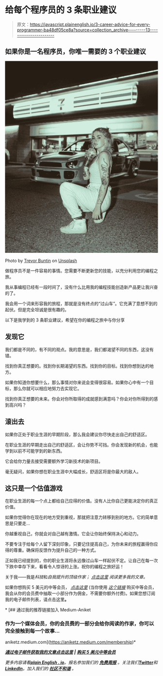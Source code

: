 # 给每个程序员的 3 条职业建议

> 原文：<https://javascript.plainenglish.io/3-career-advice-for-every-programmer-ba48df05ce8a?source=collection_archive---------13----------------------->

## 如果你是一名程序员，你唯一需要的 3 个职业建议

![](img/603ee977a3170f812edfdb27c51dd630.png)

Photo by [Trevor Buntin](https://unsplash.com/@detroitmetro?utm_source=unsplash&utm_medium=referral&utm_content=creditCopyText) on [Unsplash](https://unsplash.com/?utm_source=unsplash&utm_medium=referral&utm_content=creditCopyText)

做程序员不是一件容易的事情。您需要不断更新您的技能，以充分利用您的编程之旅。

我从事编程已经有一段时间了，没有什么比用我的编程技能创造新产品更让我兴奋的了。

我会用一个词来形容我的旅程，那就是没有终点的“过山车”。它充满了意想不到的起伏。但是完全坦诚是很有趣的。

以下是我学到的 3 条职业建议，希望在你的编程之旅中与你分享

## 发现它

我们都是不同的，有不同的观点。我的意思是，我们都渴望不同的东西，这没有错。

找到你真正想要的。找到你长期渴望的东西。找到你的目标。找到你想到达的地方。

如果你知道你想要什么，那么事情对你来说会变得很容易。如果你心中有一个目标，那么你就可以相应地努力去实现它。

找到你真正想要的未来。你会对你所取得的成就感到满意吗？你会对你所得到的感到高兴吗？

## 滚出去

如果你正处于职业生涯的早期阶段，那么我会建议你尽快走出自己的舒适区。

在职业生涯的早期走出自己的舒适区，会让你势不可挡。你会发现新的机会，也能学到以前不可能学到的新东西。

它会给你力量去接受需要额外学习新技术的新项目。

毫无疑问，如果你想在职业生涯中大幅成长，舒适区将是你最大的敌人。

## 这只是一个估值游戏

在职业生涯的每一个点上都给自己应得的价值。没有人比你自己更能决定你的真正价值。

如果你觉得你在现在的地方受到重视，那就把注意力转移到别的地方。它的简单意思是只要走…

你越重视自己，你就会对自己越有激情。它会让你始终保持决心和动力。

不要专注于给每个人留下深刻印象，只要记住提高自己，为你未来的旅程赢得你应得的尊重。确保将反馈作为提升自己的一种方式。

正如我已经提到的，你的职业生涯将永远像过山车一样起伏不定。让自己在每一次下跌中幸存下来，看看令人惊讶的上涨。祝你的编程之旅好运！

关于我——我是*科技*和*自我提升的顶级作家；* [*点击这里*](https://aniketz.medium.com/) *阅读更多我的文章。*

如果你想购买 5 美元的中等会员， [*点击这里*](https://aniketz.medium.com/membership) (当你使用 [*这个链接*](https://aniketz.medium.com/membership) 购买中等会员，我会从你的会员费中抽取一小部分作为佣金，不需要你额外付费)。如果您想订阅我的电子邮件列表，请点击这里[](https://aniketz.medium.com/subscribe)**。**

*[](https://aniketz.medium.com/membership) [## 通过我的推荐链接加入 Medium-Aniket

### 作为一个媒体会员，你的会员费的一部分会给你阅读的作家，你可以完全接触到每一个故事…

aniketz.medium.com](https://aniketz.medium.com/membership)* 

*[**通过电子邮件获取我的文章点击这里**](https://aniketz.medium.com/subscribe) **|** [**购买 5 美元中等会员**](https://aniketz.medium.com/membership)*

**更多内容请看*[***plain English . io***](https://plainenglish.io/)*。报名参加我们的* [***免费周报***](http://newsletter.plainenglish.io/) *。关注我们*[***Twitter***](https://twitter.com/inPlainEngHQ)*和*[***LinkedIn***](https://www.linkedin.com/company/inplainenglish/)*。加入我们的* [***社区不和谐***](https://discord.gg/GtDtUAvyhW) *。**